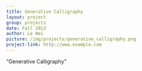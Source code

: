 ```yaml
---
title: Generative Calligraphy
layout: project
group: projects
date: Fall 2013
author: Le Wei
picture: /img/projects/generative_calligraphy.png
project-link: http://www.example.com
---
```

“Generative Calligraphy"